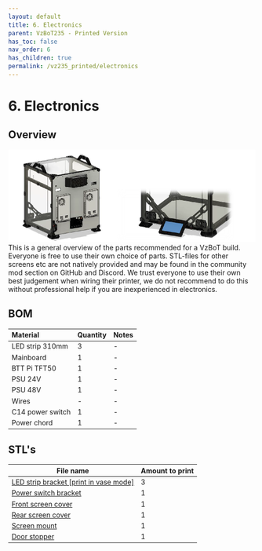 ```yaml
---
layout: default
title: 6. Electronics
parent: VzBoT235 - Printed Version
has_toc: false
nav_order: 6
has_children: true
permalink: /vz235_printed/electronics
---
```


# 6. Electronics

## Overview
![Overview](../assets/images/manual/vz235_printed/electronics/overview.png)
<br/>
This is a general overview of the parts recommended for a VzBoT build. Everyone is free to use their own choice of parts. STL-files for other screens etc are not natively provided and may be found in the community mod section on GitHub and Discord.
We trust everyone to use their own best judgement when wiring their printer, we do not recommend to do this without professional help if you are inexperienced in electronics.

## BOM

| Material        | Quantity          | Notes |
|:-------------|:------------------|:------|
| LED strip 310mm           | 3 | - |
| Mainboard | 1 | - |
| BTT Pi TFT50 | 1 | - |
| PSU 24V | 1 | - |
| PSU 48V | 1 | - |
| Wires | - | - |
| C14 power switch | 1 | - |
| Power chord | 1 | - |

## STL's

| File name | Amount to print |
|-----------|-----------------|
| <a href="https://github.com/VzBoT3D/VzBoT-Vz235/blob/main/Assemblies%20%26%20STL/Frame/Frame%20brace.stl" target="_blank">LED strip bracket [print in vase mode]</a> | 3 |
| <a href="https://github.com/VzBoT3D/VzBoT-Vz235/blob/main/Assemblies%20%26%20STL/Frame/Frame%20brace.stl" target="_blank">Power switch bracket</a> | 1 |
| <a href="https://github.com/VzBoT3D/VzBoT-Vz235/blob/main/Assemblies%20%26%20STL/Frame/Frame%20brace.stl" target="_blank">Front screen cover</a> | 1 |
| <a href="https://github.com/VzBoT3D/VzBoT-Vz235/blob/main/Assemblies%20%26%20STL/Frame/Frame%20brace.stl" target="_blank">Rear screen cover</a> | 1 |
| <a href="https://github.com/VzBoT3D/VzBoT-Vz235/blob/main/Assemblies%20%26%20STL/Frame/Frame%20brace.stl" target="_blank">Screen mount</a> | 1 |
| <a href="https://github.com/VzBoT3D/VzBoT-Vz235/blob/main/Assemblies%20%26%20STL/Frame/Frame%20brace.stl" target="_blank">Door stopper</a> | 1 |